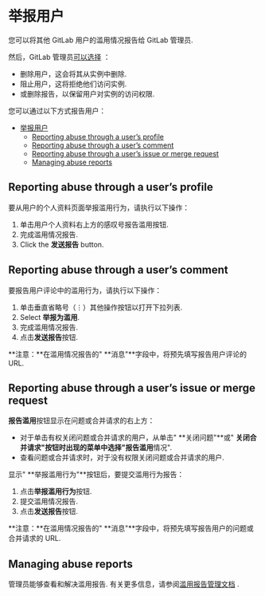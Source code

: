 # 举报用户[](#举报用户 "Permalink")

您可以将其他 GitLab 用户的滥用情况报告给 GitLab 管理员.

然后，GitLab 管理员[可以选择](admin_area/abuse_reports.html) ：

*   删除用户，这会将其从实例中删除.
*   阻止用户，这将拒绝他们访问实例.
*   或删除报告，以保留用户对实例的访问权限.

您可以通过以下方式报告用户：

- [举报用户](#举报用户)
  - [Reporting abuse through a user’s profile](#reporting-abuse-through-a-users-profile)
  - [Reporting abuse through a user’s comment](#reporting-abuse-through-a-users-comment)
  - [Reporting abuse through a user’s issue or merge request](#reporting-abuse-through-a-users-issue-or-merge-request)
  - [Managing abuse reports](#managing-abuse-reports)

## Reporting abuse through a user’s profile[](#reporting-abuse-through-a-users-profile "Permalink")

要从用户的个人资料页面举报滥用行为，请执行以下操作：

1.  单击用户个人资料右上方的感叹号报告滥用按钮.
2.  完成滥用情况报告.
3.  Click the **发送报告** button.

## Reporting abuse through a user’s comment[](#reporting-abuse-through-a-users-comment "Permalink")

要报告用户评论中的滥用行为，请执行以下操作：

1.  单击垂直省略号（⋮）其他操作按钮以打开下拉列表.
2.  Select **举报为滥用**.
3.  完成滥用情况报告.
4.  点击**发送报告**按钮.

**注意：**在滥用情况报告的" **消息"**字段中，将预先填写报告用户评论的 URL.

## Reporting abuse through a user’s issue or merge request[](#reporting-abuse-through-a-users-issue-or-merge-request "Permalink")

**报告滥用**按钮显示在问题或合并请求的右上方：

*   对于单击有权关闭问题或合并请求的用户，从单击" **关闭问题"**或" **关闭合并请求"**按钮时出现的菜单中选择**"报告滥用**情况".
*   查看问题或合并请求时，对于没有权限关闭问题或合并请求的用户.

显示" **举报滥用行为"**按钮后，要提交滥用行为报告：

1.  点击**举报滥用行为**按钮.
2.  提交滥用情况报告.
3.  点击**发送报告**按钮.

**注意：**在滥用情况报告的" **消息"**字段中，将预先填写报告用户的问题或合并请求的 URL.

## Managing abuse reports[](#managing-abuse-reports "Permalink")

管理员能够查看和解决滥用报告. 有关更多信息，请参阅[滥用报告管理文档](admin_area/abuse_reports.html) .